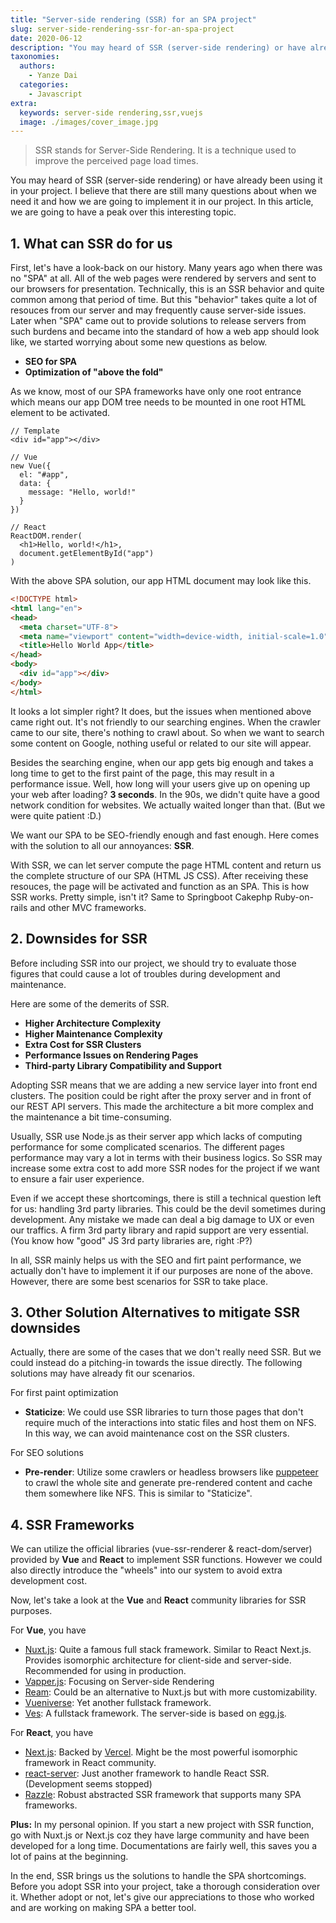 ```yaml
---
title: "Server-side rendering (SSR) for an SPA project"
slug: server-side-rendering-ssr-for-an-spa-project
date: 2020-06-12
description: "You may heard of SSR (server-side rendering) or have already been using it in your project. I believe that there are still many questions about when we need it and how we are going to implement it in our project."
taxonomies:
  authors: 
    - Yanze Dai
  categories:
    - Javascript
extra:
  keywords: server-side rendering,ssr,vuejs
  image: ./images/cover_image.jpg
---
```


> SSR stands for Server-Side Rendering. It is a technique used to improve the perceived page load times.

You may heard of SSR (server-side rendering) or have already been using it in your project. I believe that there are still many questions about when we need it and how we are going to implement it in our project. In this article, we are going to have a peak over this interesting topic.

## 1. What can SSR do for us
First, let's have a look-back on our history. Many years ago when there was no "SPA" at all. All of the web pages were rendered by servers and sent to our browsers for presentation. Technically, this is an SSR behavior and quite common among that period of time. But this "behavior" takes quite a lot of resouces from our server and may frequently cause server-side issues. Later when "SPA" came out to provide solutions to release servers from such burdens and became into the standard of how a web app should look like, we started worrying about some new questions as below.

- **SEO for SPA**
- **Optimization of "above the fold"**

As we know, most of our SPA frameworks have only one root entrance which means our app DOM tree needs to be mounted in one root HTML element to be activated.

```tsx
// Template
<div id="app"></div>

// Vue
new Vue({
  el: "#app",
  data: {
    message: "Hello, world!"
  }
})

// React
ReactDOM.render(
  <h1>Hello, world!</h1>,
  document.getElementById("app")
)
```

With the above SPA solution, our app HTML document may look like this.

```html
<!DOCTYPE html>
<html lang="en">
<head>
  <meta charset="UTF-8">
  <meta name="viewport" content="width=device-width, initial-scale=1.0">
  <title>Hello World App</title>
</head>
<body>
  <div id="app"></div>
</body>
</html>
```

It looks a lot simpler right? It does, but the issues when mentioned above came right out. It's not friendly to our searching engines. When the crawler came to our site, there's nothing to crawl about. So when we want to search some content on Google, nothing useful or related to our site will appear.

Besides the searching engine, when our app gets big enough and takes a long time to get to the first paint of the page, this may result in a performance issue. Well, how long will your users give up on opening up your web after loading? **3 seconds**. In the 90s, we didn't quite have a good network condition for websites. We actually waited longer than that. (But we were quite patient :D.)

We want our SPA to be SEO-friendly enough and fast enough. Here comes with the solution to all our annoyances: **SSR**.

With SSR, we can let server compute the page HTML content and return us the complete structure of our SPA (HTML JS CSS). After receiving these resouces, the page will be activated and function as an SPA. This is how SSR works. Pretty simple, isn't it? Same to Springboot Cakephp Ruby-on-rails and other MVC frameworks.


## 2. Downsides for SSR
Before including SSR into our project, we should try to evaluate those figures that could cause a lot of troubles during development and maintenance.

Here are some of the demerits of SSR.

- **Higher Architecture Complexity**
- **Higher Maintenance Complexity**
- **Extra Cost for SSR Clusters**
- **Performance Issues on Rendering Pages**
- **Third-party Library Compatibility and Support**

Adopting SSR means that we are adding a new service layer into front end clusters. The position could be right after the proxy server and in front of our REST API servers. This made the architecture a bit more complex and the maintenance a bit time-consuming.

Usually, SSR use Node.js as their server app which lacks of computing performance for some complicated scenarios. The different pages performance may vary a lot in terms with their business logics. So SSR may increase some extra cost to add more SSR nodes for the project if we want to ensure a fair user experience.

Even if we accept these shortcomings, there is still a technical question left for us: handling 3rd party libraries. This could be the devil sometimes during development. Any mistake we made can deal a big damage to UX or even our traffics. A firm 3rd party library and rapid support are very essential. (You know how "good" JS 3rd party libraries are, right :P?)

In all, SSR mainly helps us with the SEO and firt paint performance, we actually don't have to implement it if our purposes are none of the above. However, there are some best scenarios for SSR to take place.


## 3. Other Solution Alternatives to mitigate SSR downsides
Actually, there are some of the cases that we don't really need SSR. But we could instead do a pitching-in towards the issue directly. The following solutions may have already fit our scenarios.

For first paint optimization
- **Staticize**: We could use SSR libraries to turn those pages that don't require much of the interactions into static files and host them on NFS. In this way, we can avoid maintenance cost on the SSR clusters.

For SEO solutions
- **Pre-render**: Utilize some crawlers or headless browsers like [puppeteer](https://github.com/puppeteer/puppeteer) to crawl the whole site and generate pre-rendered content and cache them somewhere like NFS. This is similar to "Staticize".


## 4. SSR Frameworks
We can utilize the official libraries (vue-ssr-renderer & react-dom/server) provided by **Vue** and **React** to implement SSR functions. However we could also directly introduce the "wheels" into our system to avoid extra development cost.

Now, let's take a look at the **Vue** and **React** community libraries for SSR purposes.

For **Vue**, you have
- [Nuxt.js](https://nuxtjs.org): Quite a famous full stack framework. Similar to React Next.js. Provides isomorphic architecture for client-side and server-side. Recommended for using in production.
- [Vapper.js](https://vapperjs.org): Focusing on Server-side Rendering
- [Ream](https://ream.dev): Could be an alternative to Nuxt.js but with more customizability.
- [Vueniverse](https://github.com/rlindskog/vueniverse): Yet another fullstack framework.
- [Ves](https://www.yuque.com/easy-team/ves/introduction): A fullstack framework. The server-side is based on [egg.js](https://eggjs.org).

For **React**, you have
- [Next.js](https://nextjs.org): Backed by [Vercel](https://vercel.com). Might be the most powerful isomorphic framework in React community.
- [react-server](https://react-server.io): Just another framework to handle React SSR. (Development seems stopped)
- [Razzle](https://github.com/jaredpalmer/razzle): Robust abstracted SSR framework that supports many SPA frameworks.

**Plus:** In my personal opinion. If you start a new project with SSR function, go with Nuxt.js or Next.js coz they have large community and have been developed for a long time. Documentations are fairly well, this saves you a lot of pains at the beginning.

In the end, SSR brings us the solutions to handle the SPA shortcomings. Before you adopt SSR into your project, take a thorough consideration over it. Whether adopt or not, let's give our appreciations to those who worked and are working on making SPA a better tool.
